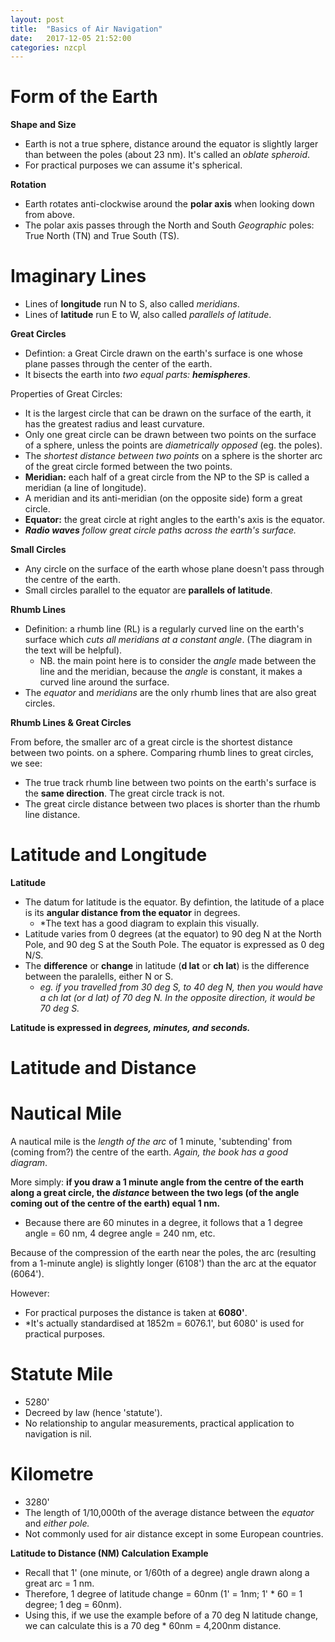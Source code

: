 ```yaml
---
layout: post
title:  "Basics of Air Navigation"
date:   2017-12-05 21:52:00
categories: nzcpl
---
```


# Form of the Earth

**Shape and Size**

 * Earth is not a true sphere, distance around the equator is slightly larger than between
   the poles (about 23 nm). It's called an *oblate spheroid*.
 * For practical purposes we can assume it's spherical.

**Rotation**

 * Earth rotates anti-clockwise around the **polar axis** when looking down from above.
 * The polar axis passes through the North and South *Geographic* poles: True North (TN)
   and True South (TS).

# Imaginary Lines

 * Lines of **longitude** run N to S, also called *meridians*.
 * Lines of **latitude** run E to W, also called *parallels of latitude*.

**Great Circles**

 * Defintion: a Great Circle drawn on the earth's surface is one whose plane passes through
   the center of the earth.
 * It bisects the earth into *two equal parts: **hemispheres***.

Properties of Great Circles:

 * It is the largest circle that can be drawn on the surface of the earth, it has the greatest
   radius and least curvature.
 * Only one great circle can be drawn between two points on the surface of a sphere, unless
   the points are *diametrically opposed* (eg. the poles).
 * The *shortest distance between two points* on a sphere is the shorter arc of the great
   circle formed between the two points.
 * **Meridian:** each half of a great circle from the NP to the SP is called a meridian (a
   line of longitude).
 * A meridian and its anti-meridian (on the opposite side) form a great circle.
 * **Equator:** the great circle at right angles to the earth's axis is the equator.
 * ***Radio waves** follow great circle paths across the earth's surface.*

**Small Circles**

 * Any circle on the surface of the earth whose plane doesn't pass through the centre of the
   earth.
 * Small circles parallel to the equator are **parallels of latitude**.

**Rhumb Lines**

 * Definition: a rhumb line (RL) is a regularly curved line on the earth's surface which
   *cuts all meridians at a constant angle*. (The diagram in the text will be helpful).
    * NB. the main point here is to consider the *angle* made between the line and the
      meridian, because the *angle* is constant, it makes a curved line around the surface.
 * The *equator* and *meridians* are the only rhumb lines that are also great circles.

**Rhumb Lines & Great Circles**

From before, the smaller arc of a great circle is the shortest distance between two points.
on a sphere. Comparing rhumb lines to great circles, we see:

 * The true track rhumb line between two points on the earth's surface is the **same
   direction**. The great circle track is not.
 * The great circle distance between two places is shorter than the rhumb line distance.

# Latitude and Longitude

**Latitude**

 * The datum for latitude is the equator. By defintion, the latitude of a place is its
   **angular distance from the equator** in degrees.
    * *The text has a good diagram to explain this visually.
 * Latitude varies from 0 degrees (at the equator) to 90 deg N at the North Pole, and
   90 deg S at the South Pole. The equator is expressed as 0 deg N/S.
 * The **difference** or **change** in latitude (**d lat** or **ch lat**) is the
   difference between the paralells, either N or S.
    * *eg. if you travelled from 30 deg S, to 40 deg N, then you would have a ch lat
    (or d lat) of 70 deg N. In the opposite direction, it would be 70 deg S.*

**Latitude is expressed in *degrees, minutes, and seconds.***

# Latitude and Distance

# Nautical Mile

A nautical mile is the *length of the arc* of 1 minute, 'subtending' from (coming from?)
the centre of the earth. *Again, the book has a good diagram*.

More simply: **if you draw a 1 minute angle from the centre of the earth along a great
circle, the *distance* between the two legs (of the angle coming out of the centre of the
earth) equal 1 nm.**

 * Because there are 60 minutes in a degree, it follows that a 1 degree angle = 60 nm,
   4 degree angle = 240 nm, etc.

Because of the compression of the earth near the poles, the arc (resulting from a 1-minute
angle) is slightly longer (6108') than the arc at the equator (6064').

However:

 * For practical purposes the distance is taken at **6080'**.
 * *It's actually standardised at 1852m = 6076.1', but 6080' is used for practical purposes.

# Statute Mile

 * 5280'
 * Decreed by law (hence 'statute').
 * No relationship to angular measurements, practical application to navigation is nil.

# Kilometre

 * 3280'
 * The length of 1/10,000th of the average distance between the *equator* and *either pole.*
 * Not commonly used for air distance except in some European countries.

**Latitude to Distance (NM) Calculation Example**

 * Recall that 1' (one minute, or 1/60th of a degree) angle drawn along a great arc = 1 nm.
 * Therefore, 1 degree of latitude change = 60nm (1' = 1nm; 1' * 60 = 1 degree; 1 deg = 60nm).
 * Using this, if we use the example before of a 70 deg N latitude change, we can calculate
   this is a 70 deg * 60nm = 4,200nm distance.
